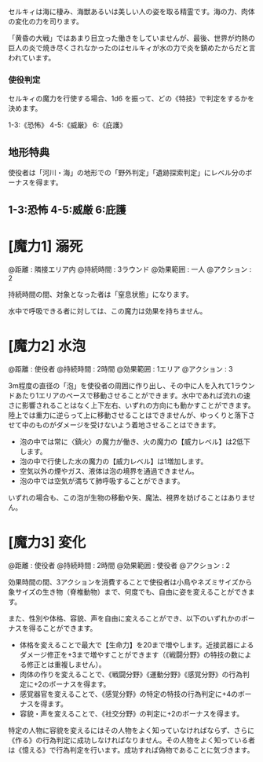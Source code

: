セルキィは海に棲み、海獣あるいは美しい人の姿を取る精霊です。海の力、肉体の変化の力を司ります。

「黄昏の大戦」ではあまり目立った働きをしていませんが、最後、世界が灼熱の巨人の炎で焼き尽くされなかったのはセルキィが水の力で炎を鎮めたからだと言われています。

### 使役判定

セルキィの魔力を行使する場合、1d6 を振って、どの《特技》で判定をするかを決めます。

1-3:《恐怖》	4-5:《威厳》	6:《庇護》


## 地形特典

使役者は「河川・海」の地形での「野外判定」「遺跡探索判定」にレベル分のボーナスを得ます。


## 1-3:恐怖	4-5:威厳	6:庇護

# [魔力1] 溺死

@距離 : 隣接エリア内	@持続時間 : 3ラウンド	@効果範囲 : 一人	@アクション : 2

持続時間の間、対象となった者は「窒息状態」になります。

水中で呼吸できる者に対しては、この魔力は効果を持ちません。


# [魔力2] 水泡

@距離 : 使役者	@持続時間 : 2時間	@効果範囲 : 1エリア	@アクション : 3

3m程度の直径の「泡」を使役者の周囲に作り出し、その中に人を入れて1ラウンドあたり1エリアのペースで移動させることができます。水中であれば流れの速さに影響されることはなく上下左右、いずれの方向にも動かすことができます。陸上では重力に逆らって上に移動させることはできませんが、ゆっくりと落下させて中のものがダメージを受けないよう着地させることはできます。

* 泡の中では常に〈鎮火〉の魔力が働き、火の魔力の【威力レベル】は2低下します。
* 泡の中で行使した水の魔力の【威力レベル】は1増加します。
* 空気以外の煙やガス、液体は泡の境界を通過できません。
* 泡の中では空気が満ちて肺呼吸することができます。

いずれの場合も、この泡が生物の移動や矢、魔法、視界を妨げることはありません。


# [魔力3] 変化

@距離 : 使役者	@持続時間 : 2時間	@効果範囲 : 使役者	@アクション : 2

効果時間の間、3アクションを消費することで使役者は小鳥やネズミサイズから象サイズの生き物（脊椎動物）まで、何度でも、自由に姿を変えることができます。

また、性別や体格、容貌、声を自由に変えることができ、以下のいずれかのボーナスを得ることができます。

* 体格を変えることで最大で【生命力】を20まで増やします。近接武器によるダメージ修正を+3まで増やすことができます（《戦闘分野》の特技の数による修正とは重複しません）。
* 肉体の作りを変えることで、《戦闘分野》《運動分野》《感覚分野》の行為判定に+2のボーナスを得ます。
* 感覚器官を変えることで、《感覚分野》の特定の特技の行為判定に+4のボーナスを得ます。
* 容貌・声を変えることで、《社交分野》の判定に+2のボーナスを得ます。

特定の人物に容貌を変えるにはその人物をよく知っていなければならず、さらに《作る》の行為判定に成功しなければなりません。その人物をよく知っている者は《憶える》で行為判定を行います。成功すれば偽物であることに気づきます。
